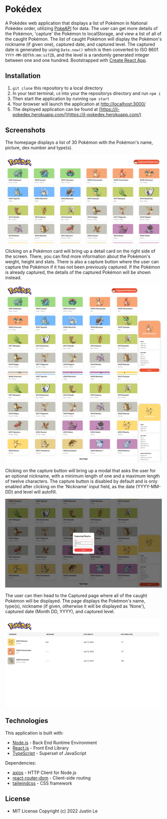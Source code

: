# Pokédex

A Pokédex web application that displays a list of Pokémon in National Pokédex order, utilizing [PokeAPI](https://pokeapi.co/) for data. The user can get more details of the Pokémon, 'capture' the Pokémon to localStorage, and view a list of all of the caught Pokémon. The list of caught Pokémon will display the Pokémon's nickname (if given one), captured date, and captured level. The captured date is generated by using `Date.now()` which is then converted to ISO 8601 `YYYY-MM-DDThh:mm:ssTZD`, and the level is a randomly generated integer between one and one hundred. Bootstrapped with [Create React App](https://github.com/facebook/create-react-app).

## Installation

1. `git clone` this repository to a local directory
2. In your text terminal, `cd` into your the repositorys directory and run `npm i`
3. Then start the application by running `npm start`
4. Your browser will launch the application at [http://localhost:3000/](http://localhost:3000/)
5. The deployed application can be found at [https://jl-pokedex.herokuapp.com/](https://jl-pokedex.herokuapp.com/)

## Screenshots

The homepage displays a list of 30 Pokémon with the Pokémon's name, picture, dex number and type(s).

![Pokedex Homepage](src/assets/screenshots/homepage.png)

Clicking on a Pokémon card will bring up a detail card on the right side of the screen. There, you can find more information about the Pokémon's weight, height and stats. There is also a capture button where the user can capture the Pokémon if it has not been previously captured. If the Pokémon is already captured, the details of the captured Pokémon will be shown instead.

![Pokedex detail](src/assets/screenshots/detail.png)
![Captured detail](src/assets/screenshots/detail_captured.png)

Clicking on the capture button will bring up a modal that asks the user for an optional nickname, with a minimum length of one and a maximum length of twelve characters. The capture button is disabled by default and is only enabled after clicking on the 'Nickname' input field, as the date (YYYY-MM-DD) and level will autofill.

![Modal](src/assets/screenshots/modal_fill.png)

The user can then head to the Captured page where all of the caught Pokémon will be displayed. The page displays the Pokémon's name, type(s), nickname (if given, otherwise it will be displayed as 'None'), captured date (Month DD, YYYY), and captured level.

![Captured page](src/assets/screenshots/captured.png)

## Technologies

This application is built with:

-   [Node.js](https://nodejs.org/en/docs/) - Back End Runtime Environment
-   [React.js](https://reactjs.org/docs/getting-started.html) - Front End Library
-   [TypeScript](https://www.typescriptlang.org/docs/) - Superset of JavaScript

Dependencies:

-   [axios](https://axios-http.com/docs/intro) - HTTP Client for Node.js
-   [react-router-dom](https://reactrouter.com/docs/en/v6) - Client-side routing
-   [tailwindcss](https://tailwindcss.com/docs/installation) - CSS framework

## License

-   MIT License Copyright (c) 2022 Justin Le
